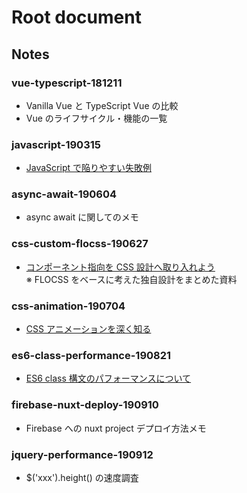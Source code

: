 # Root document

## Notes

### vue-typescript-181211

* Vanilla Vue と TypeScript Vue の比較
* Vue のライフサイクル・機能の一覧

### javascript-190315

* [JavaScript で陥りやすい失敗例](https://qiita.com/yuki153/items/c909c54204eaab6ca1b2)

### async-await-190604

* async await に関してのメモ

### css-custom-flocss-190627

* [コンポーネント指向を CSS 設計へ取り入れよう](https://qiita.com/yuki153/items/98775ebe6461341657fc)  
※ FLOCSS をベースに考えた独自設計をまとめた資料

### css-animation-190704

* [CSS アニメーションを深く知る](https://qiita.com/yuki153/items/9aac0e5c8d7230a7bbe2)

### es6-class-performance-190821

* [ES6 class 構文のパフォーマンスについて](https://qiita.com/yuki153/items/120422ae5bdd309f777a)

### firebase-nuxt-deploy-190910

* Firebase への nuxt project デプロイ方法メモ

### jquery-performance-190912

* $('xxx').height() の速度調査
